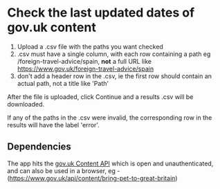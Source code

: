 # Check the last updated dates of gov.uk content

1. Upload a .csv file with the paths you want checked
2. .csv must have a single column, with each row containing a path eg /foreign-travel-advice/spain, <strong>not</strong> a full URL like https://www.gov.uk/foreign-travel-advice/spain
3. don't add a header row in the .csv, ie the first row should contain an actual path, not a title like 'Path'

After the file is uploaded, click Continue and a results .csv will be downloaded.

If any of the paths in the .csv were invalid, the corresponding row in the results will have the label 'error'.

## Dependencies
The app hits the [gov.uk Content API](https://content-api.publishing.service.gov.uk/) which is open and unauthenticated, and can also be used in a browser, eg - (https://www.gov.uk/api/content/bring-pet-to-great-britain)
